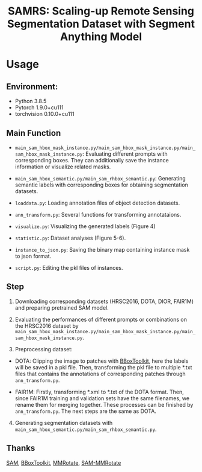 <h1 align="center"> SAMRS: Scaling-up Remote Sensing Segmentation Dataset with Segment Anything Model </h1>

# Usage

## Environment:

* Python 3.8.5
* Pytorch 1.9.0+cu111
* torchvision 0.10.0+cu111

## Main Function

- `main_sam_hbox_mask_instance.py/main_sam_hbox_mask_instance.py/main_sam_hbox_mask_instance.py`: Evaluating different prompts with corresponding boxes. They can additionally save the instance information or visualize related masks.

- `main_sam_hbox_semantic.py/main_sam_rhbox_semantic.py`: Generating semantic labels with corresponding boxes for obtaining segmentation datasets.

- `loaddata.py`: Loading annotation files of object detection datasets.

- `ann_transform.py`: Several functions for transforming annotataions.

- `visualize.py`: Visualizing the generated labels (Figure 4)

- `statistic.py`: Dataset analyses (Figure 5-6).

- `instance_to_json.py`: Saving the binary map containing instance mask to json format.

- `script.py`: Editing the pkl files of instances.


## Step

1. Downloading corresponding datasets (HRSC2016, DOTA, DIOR, FAIR1M) and preparing pretrained SAM model.

2. Evaluating the performances of different prompts or combinations on the HRSC2016 dataset by `main_sam_hbox_mask_instance.py/main_sam_hbox_mask_instance.py/main_sam_hbox_mask_instance.py`.

3. Preprocessing dataset:

  - DOTA: Clipping the image to patches with [BBoxToolkit](https://github.com/jbwang1997/BboxToolkit), here the labels will be saved in a pkl file. Then, transforming the pkl file to multiple *.txt files that contains the annotations of corresponding patches through `ann_transform.py`. 

  - FAIR1M: Firstly, transforming *.xml to *.txt of the DOTA format. Then, since FAIR1M training and validation sets have the same filenames, we rename them for merging together. These processes can be finished by `ann_transform.py`. The next steps are the same as DOTA.

4. Generating segmentation datasets with `main_sam_hbox_semantic.py/main_sam_rhbox_semantic.py`.

## Thanks

[SAM](https://github.com/facebookresearch/segment-anything), [BBoxToolkit](https://github.com/jbwang1997/BboxToolkit), [MMRotate](https://github.com/open-mmlab/mmrotate), [SAM-MMRotate](https://github.com/Li-Qingyun/sam-mmrotate)

